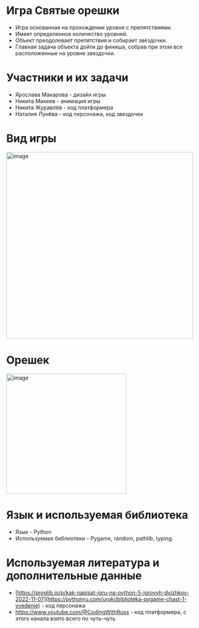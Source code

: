 # Игра Святые орешки
 - Игра основанная на прохождении уровня с препятствиями. 
 - Имеет определенное количество уровней. 
 - Объект преодолевает препятствия и собирает звёздочки. 
 - Главная задача объекта дойти до финиша, собрав при этом все расположенные на уровне звездочки. 

# Участники и их задачи 
 - Ярослава Макарова - дизайн игры
 - Никита Макеев - анимация игры
 - Никита Журавлёв - код платформера
 - Наталия Лунёва - код персонажа, код звездочек

# Вид игры
<img width="492" alt="image" src="https://user-images.githubusercontent.com/131642251/234784365-3ec3b516-ca3a-4276-abd9-4ae1b0f222ed.png">

# Орешек 
<img width="316" alt="image" src="https://user-images.githubusercontent.com/131642251/236786879-4f2ea147-1320-4937-ae96-d9780e714510.png">

# Язык и используемая библиотека 
  - Язык - Python
  - Используемая библиотеки - Pygame, random, pathlib, typing.
  
# Используемая литература и дополнительные данные 
 - [https://proglib.io/p/kak-napisat-igru-na-python-5-igrovyh-dvizhkov-2022-11-07](https://pythonru.com/uroki/biblioteka-pygame-chast-1-vvedenie) - код персонажа
  - https://www.youtube.com/@CodingWithRuss - код платформера, с этого канала взято всего по чуть-чуть 
